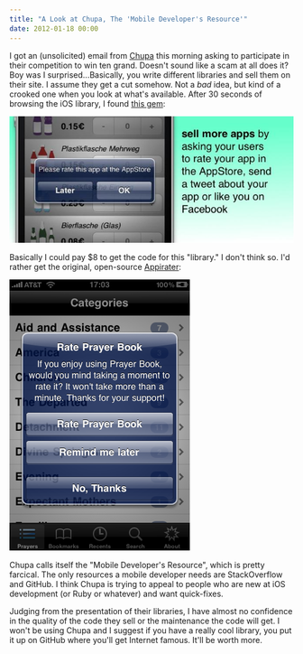 ```yaml
---
title: "A Look at Chupa, The 'Mobile Developer's Resource'"
date: 2012-01-18 00:00
---
```


I got an (unsolicited) email from [Chupa](http://www.chupamobile.com/products/details/277/Get+more+AppStore+ratings+with+recurring+UIAlert/) this morning asking to participate in their competition to win ten grand. Doesn't sound like a scam at all does it? Boy was I surprised...<!--more-->Basically, you write different libraries and sell them on their site. I assume they get a cut somehow. Not a _bad_&nbsp;idea, but kind of a crooked one when you look at what's available. After 30 seconds of browsing the iOS library, I found [this gem](http://www.chupamobile.com/products/details/277/Get+more+AppStore+ratings+with+recurring+UIAlert/):

 ![](/img/import/blog/2012/01/a-look-at-chupa/97F3741FD4134E4191D8A98C56EF94A1.jpg)

Basically I could pay $8 to get the code for this "library." I don't think so. I'd rather get the original, open-source [Appirater](https://github.com/arashpayan/appirater):

 ![](/img/import/blog/2012/01/a-look-at-chupa/1537624473414A89B5D75EBB9D4A3C67.png)

Chupa calls itself the "Mobile Developer's Resource", which is pretty farcical. The only resources a mobile developer needs are StackOverflow and GitHub. I think Chupa is trying to appeal to people who are new at iOS development (or Ruby or whatever) and want quick-fixes.

Judging from the presentation of their libraries, I have almost no confidence in the quality of the code they sell or the maintenance the code will get. I won't be using Chupa and I suggest if you have a really cool library, you put it up on GitHub where you'll get Internet famous. It'll be worth more.

<!-- more -->
